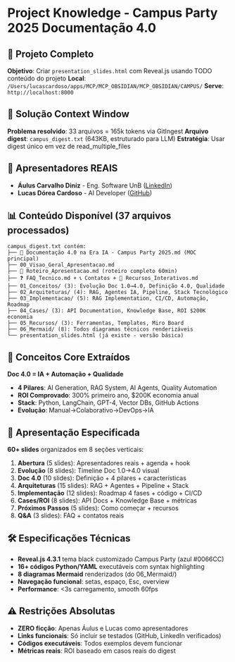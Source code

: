 # Project Knowledge - Campus Party 2025 Documentação 4.0

## 🎯 Projeto Completo
**Objetivo**: Criar `presentation_slides.html` com Reveal.js usando TODO conteúdo do projeto
**Local**: `/Users/lucascardoso/apps/MCP/MCP_OBSIDIAN/MCP_OBSIDIAN/CAMPUS/`
**Serve**: `http://localhost:8000`

## 🚀 Solução Context Window
**Problema resolvido**: 33 arquivos = 165k tokens via GitIngest
**Arquivo digest**: `campus_digest.txt` (643KB, estruturado para LLM)
**Estratégia**: Usar digest único em vez de read_multiple_files

## 👥 Apresentadores REAIS
- **Áulus Carvalho Diniz** - Eng. Software UnB ([LinkedIn](https://www.linkedin.com/in/aulus-diniz-9aaab352/))
- **Lucas Dórea Cardoso** - AI Developer ([GitHub](https://github.com/Lucasdoreac))

## 📊 Conteúdo Disponível (37 arquivos processados)
```
campus_digest.txt contém:
├── 🚀 Documentação 4.0 na Era IA - Campus Party 2025.md (MOC principal)
├── 00_Visao_Geral_Apresentacao.md
├── 🎤 Roteiro_Apresentacao.md (roteiro completo 60min)
├── ❓ FAQ_Tecnico.md + 📞 Contatos + 📱 Recursos_Interativos.md
├── 01_Conceitos/ (3): Evolução Doc 1.0→4.0, Definição 4.0, Qualidade
├── 02_Arquiteturas/ (4): RAG, Agentes IA, Pipeline, Stack Tecnológico  
├── 03_Implementacao/ (5): RAG Implementation, CI/CD, Automação, Roadmap
├── 04_Cases/ (3): API Documentation, Knowledge Base, ROI $200K economia
├── 05_Recursos/ (3): Ferramentas, Templates, Miro Board
├── 06_Mermaid/ (8): Todos diagramas técnicos renderizáveis
└── presentation_slides.html (já existe - versão básica)
```

## 🤖 Conceitos Core Extraídos
**Doc 4.0 = IA + Automação + Qualidade**
- **4 Pilares**: AI Generation, RAG System, AI Agents, Quality Automation
- **ROI Comprovado**: 300% primeiro ano, $200K economia anual
- **Stack**: Python, LangChain, GPT-4, Vector DBs, GitHub Actions
- **Evolução**: Manual→Colaborativo→DevOps→IA

## 🎯 Apresentação Especificada
**60+ slides** organizados em 8 seções verticais:
1. **Abertura** (5 slides): Apresentadores reais + agenda + hook
2. **Evolução** (8 slides): Timeline Doc 1.0→4.0 visual
3. **Doc 4.0** (10 slides): Definição + 4 pilares + características  
4. **Arquiteturas** (15 slides): RAG + Agentes + Pipeline + Stack
5. **Implementação** (12 slides): Roadmap 4 fases + código + CI/CD
6. **Cases/ROI** (8 slides): API Docs + Knowledge Base + métricas
7. **Próximos Passos** (5 slides): Como começar + recursos
8. **Q&A** (3 slides): FAQ + contatos reais

## 🛠️ Especificações Técnicas
- **Reveal.js 4.3.1** tema black customizado Campus Party (azul #0066CC)
- **16+ códigos Python/YAML** executáveis com syntax highlighting
- **8 diagramas Mermaid** renderizados (do 06_Mermaid/)
- **Navegação funcional**: setas, espaço, Esc, overview
- **Performance**: <3s carregamento, smooth 60fps

## ⚠️ Restrições Absolutas
- **ZERO ficção**: Apenas Áulus e Lucas como apresentadores
- **Links funcionais**: Só incluir se testados (GitHub, LinkedIn verificados)
- **Códigos executáveis**: Todos exemplos devem funcionar
- **Métricas reais**: ROI baseado em casos reais do digest